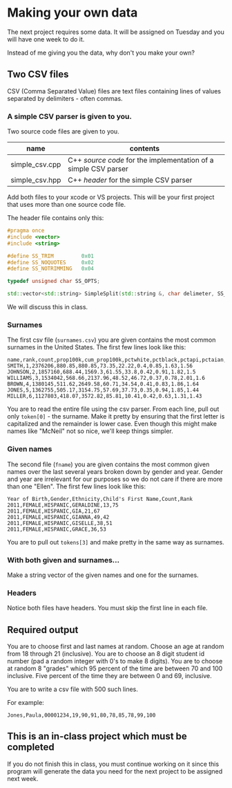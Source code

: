 # Making your own data

The next project requires some data. It will be assigned on Tuesday and you will have one week to do it.

Instead of me giving you the data, why don't you make your own?

## Two CSV files

CSV (Comma Separated Value) files are text files containing lines of values separated by delimiters - often commas.

### A simple CSV parser is given to you.

Two source code files are given to you.

| name | contents |
| -- | -- |
| simple_csv.cpp | C++ *source code* for the implementation of a simple CSV parser |
| simple_csv.hpp | C++ *header* for the simple CSV parser |

Add both files to your xcode or VS projects. This will be your first project that uses more than one source code file.

The header file contains only this:

```c++
#pragma once
#include <vector>
#include <string>

#define	SS_TRIM 		0x01
#define	SS_NOQUOTES		0x02
#define SS_NOTRIMMING	0x04

typedef unsigned char SS_OPTS;

std::vector<std::string> SimpleSplit(std::string &, char delimeter, SS_OPTS sso);
```

We will discuss this in class.

### Surnames

The first csv file (`surnames.csv`) you are given contains the most common surnames in the United States. The first few lines look like this:

```csv
name,rank,count,prop100k,cum_prop100k,pctwhite,pctblack,pctapi,pctaian,pct2prace,pcthispanic
SMITH,1,2376206,880.85,880.85,73.35,22.22,0.4,0.85,1.63,1.56
JOHNSON,2,1857160,688.44,1569.3,61.55,33.8,0.42,0.91,1.82,1.5
WILLIAMS,3,1534042,568.66,2137.96,48.52,46.72,0.37,0.78,2.01,1.6
BROWN,4,1380145,511.62,2649.58,60.71,34.54,0.41,0.83,1.86,1.64
JONES,5,1362755,505.17,3154.75,57.69,37.73,0.35,0.94,1.85,1.44
MILLER,6,1127803,418.07,3572.82,85.81,10.41,0.42,0.63,1.31,1.43
```

You are to read the entire file using the csv parser. From each line, pull out only `token[0]` - the surname. Make it pretty by ensuring that the first letter is capitalized and the remainder is lower case. Even though this might make names like "McNeil" not so nice, we'll keep things simpler.

### Given names

The second file (`fname`) you are given contains the most common given names over the last several years broken down by gender and year. Gender and year are irrelevant for our purposes so we do not care if there are more than one "Ellen". The first few lines look like this:

```csv
Year of Birth,Gender,Ethnicity,Child's First Name,Count,Rank
2011,FEMALE,HISPANIC,GERALDINE,13,75
2011,FEMALE,HISPANIC,GIA,21,67
2011,FEMALE,HISPANIC,GIANNA,49,42
2011,FEMALE,HISPANIC,GISELLE,38,51
2011,FEMALE,HISPANIC,GRACE,36,53
```

You are to pull out `tokens[3]` and make pretty in the same way as surnames. 

### With both given and surnames...

Make a string vector of the given names and one for the surnames.

### Headers

Notice both files have headers. You must skip the first line in each file.

## Required output

You are to choose first and last names at random. Choose an age at random from 18 through 21 (inclusive). You are to choose an 8 digit student id number (pad a random integer with 0's to make 8 digits).
You are to choose at random 8 "grades" which 95 percent of the time are between 70 and 100 inclusive. Five percent of the time they are between 0 and 69, inclusive.

You are to write a csv file with 500 such lines.

For example:

```csv
Jones,Paula,00001234,19,90,91,80,78,85,78,99,100
```

## This is an in-class project which must be completed

If you do not finish this in class, you must continue working on it since this program will generate the data you need for the next project to be assigned next week.
